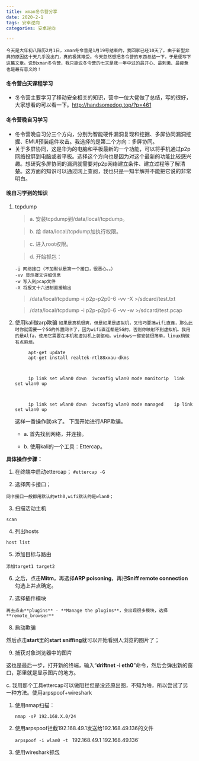 ```yaml
---
title: xman冬令营分享
date: 2020-2-1
tags: 安卓逆向
categories: 安卓逆向

---
```


```
今天是大年初八阳历2月1日，xman冬令营是1月19号结束的，我回家已经10天了。由于新型非典的原因这十天几乎没出门，真的极其难受。今天忽然想把冬令营的东西总结一下，于是便写下这篇文章。说到xman冬令营，我只能说冬令营的七天是我一年中过的最开心、最刺激、最疲惫也是最有意义的！
```

#### 冬令营白天课程学习
- 冬令营主要学习了移动安全相关的知识，营中一位大佬做了总结，写的很好，大家想看的可以看一下。http://handsomedog.top/?p=461

#### 冬令营晚自习学习
- 冬令营晚自习分三个方向，分别为智能硬件漏洞复现和挖掘、多屏协同漏洞挖掘、EMUI预装组件攻击。我选择的是第二个方向：多屏协同。
- 关于多屏协同，这是华为的电脑和平板最新的一个功能，可以将手机通过p2p网络投屏到电脑或者平板。选择这个方向也是因为对这个最新的功能比较感兴趣。想研究多屏协同的漏洞就需要对p2p网络建立条件、建立过程等了解清楚。这方面的知识可以通过网上查阅，我也只是一知半解并不能把它说的非常明白。

#### 晚自习学到的知识
1. tcpdump

    > a. 安装tcpdump到/data/local/tcpdump。
    
    > b. 给 data/local/tcpdump加执行权限。
    
    > c. 进入root权限。
    
    > d. 开始抓包：

     ```
     -i 网络接口（不加默认是第一个接口，很恶心。。）
     -vv 显示报文详细信息
     -w 写入到pcap文件
     -X 将报文十六进制直接输出
     ```
    
     > /data/local/tcpdump -i p2p-p2p0-6 -vv -X >/sdcard/test.txt
     
     > /data/local/tcpdump -i p2p-p2p0-6 -vv -w >/sdcard/test.pcap

2. 使用kali做arp欺骗
    `如果是真机很爽，但是如果是虚拟机，又恰巧要搞wifi直连，那么此时你就需要一个5G的外置网卡了，因为wifi直连都是5G的，否则你映射不到虚拟机。我用的是Alfa，使用它需要在本机和虚拟机上装驱动。windows一键安装很简单，linux稍微有点麻烦。`
    
    
            apt-get update
            apt-get install realtek-rtl88xxau-dkms

   

            ip link set wlan0 down  iwconfig wlan0 mode monitorip  link set wlan0 up

  

            ip link set wlan0 down	iwconfig wlan0 mode managed    ip link set wlan0 up	
            
   这样一番操作就ok了。
   下面开始进行ARP欺骗。
   - a. 首先找到网络，并连接。
   
   - b. 使用kali的一个工具：Ettercap。
  
  
  **具体操作步骤：**

  1. 在终端中启动ettercap；
  `#ettercap -G`

  2. 选择网卡接口；

  `网卡接口一般都用默认的eth0,wifi默认的是wlan0；`

  3. 扫描活动主机

  `scan`

  4. 列出hosts

  `host list`

  5. 添加目标与路由

  `添加target1 target2`

  6. 之后，点击**Mitm**，再选择**ARP poisoning**，再把**Sniff remote connection**勾选上并点确定。

  7. 选择插件模块

  `再去点击**plugins** - **Manage the plugins**，会出现很多模块，选择**remote_browser**`

   

  8. 启动欺骗

  然后点击**start**里的**start sniffing**就可以开始看别人浏览的图片了；

   

  9. 捕获对象浏览器中的图片

  这也是最后一步，打开新的终端，输入“**driftnet -i eth0**”命令，然后会弹出新的窗口，那里就是显示图片的地方。

  

  c. 我用那个工具ettercap可以做阻拦但是没还原出图，不知为啥，所以尝试了另一种方法。使用arpspoof+wireshark

  1. 使用nmap扫描：

     `nmap -sP 192.168.X.0/24`

  2. 使用arpspoof拦截192.168.49.1发送给192.168.49.136的文件

     `arpspoof -i wlan0 -t ` 192.168.49.1 192.168.49.136`

  3. 使用wireshark抓包

